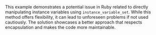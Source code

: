 This example demonstrates a potential issue in Ruby related to directly manipulating instance variables using `instance_variable_set`. While this method offers flexibility, it can lead to unforeseen problems if not used cautiously. The solution showcases a better approach that respects encapsulation and makes the code more maintainable.